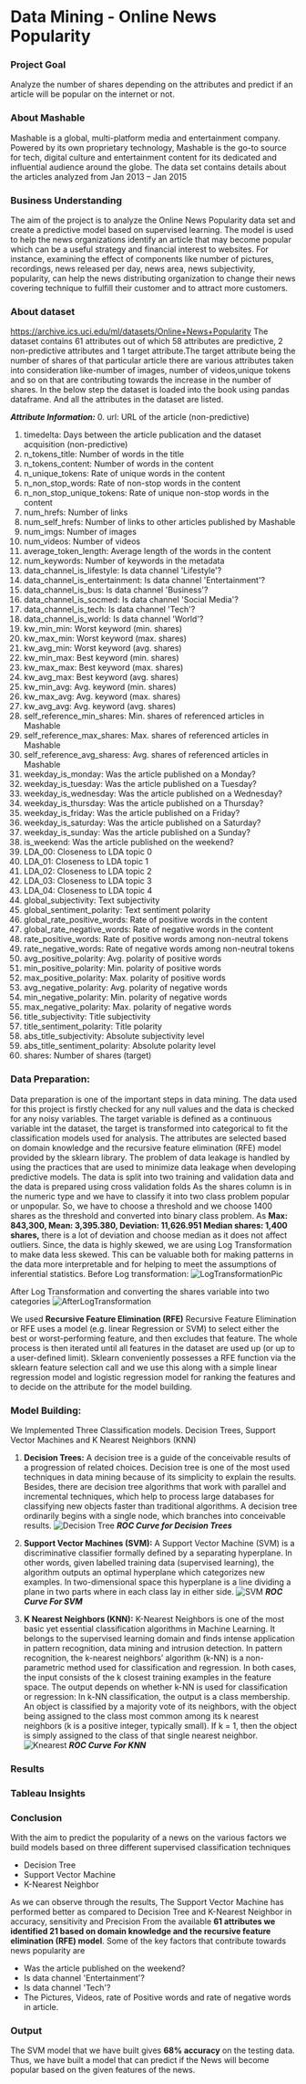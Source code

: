 # Data Mining - Online News Popularity 

### Project Goal
Analyze the number of shares depending on the attributes and predict if an article will be popular on the internet or not.

### About Mashable
Mashable is a global, multi-platform media and entertainment company. Powered by its own proprietary technology, Mashable is the go-to source for tech, digital culture and entertainment content for its dedicated and influential audience around the globe. The data set contains details about the articles analyzed from Jan 2013 – Jan 2015

### Business Understanding
The aim of the project is to analyze the Online News Popularity data set and create a predictive model based on supervised learning. The model is used to help the news organizations identify an article that may become popular which can be a useful strategy and financial interest to websites. For instance, examining the effect of components like number of pictures, recordings, news released per day, news area, news subjectivity, popularity, can help the news distributing organization to change their news covering technique to fulfill their customer and to attract more customers.


### About dataset

https://archive.ics.uci.edu/ml/datasets/Online+News+Popularity
The dataset contains 61 attributes out of which 58 attributes are predictive, 2 non-predictive attributes and 1 target attribute.The target attribute being the number of shares of that particular article there are various attributes taken into consideration like-number of images, number of videos,unique tokens and so on that are contributing towards the increase in the number of shares.
In the below step the dataset is loaded into the book using pandas dataframe. And all the attributes in the dataset are listed.

***Attribute Information:***
0. url: URL of the article (non-predictive)
1. timedelta: Days between the article publication and the dataset acquisition (non-predictive)
2. n_tokens_title: Number of words in the title
3. n_tokens_content: Number of words in the content
4. n_unique_tokens: Rate of unique words in the content
5. n_non_stop_words: Rate of non-stop words in the content
6. n_non_stop_unique_tokens: Rate of unique non-stop words in the content
7. num_hrefs: Number of links
8. num_self_hrefs: Number of links to other articles published by Mashable
9. num_imgs: Number of images
10. num_videos: Number of videos
11. average_token_length: Average length of the words in the content
12. num_keywords: Number of keywords in the metadata
13. data_channel_is_lifestyle: Is data channel 'Lifestyle'?
14. data_channel_is_entertainment: Is data channel 'Entertainment'?
15. data_channel_is_bus: Is data channel 'Business'?
16. data_channel_is_socmed: Is data channel 'Social Media'?
17. data_channel_is_tech: Is data channel 'Tech'?
18. data_channel_is_world: Is data channel 'World'?
19. kw_min_min: Worst keyword (min. shares)
20. kw_max_min: Worst keyword (max. shares)
21. kw_avg_min: Worst keyword (avg. shares)
22. kw_min_max: Best keyword (min. shares)
23. kw_max_max: Best keyword (max. shares)
24. kw_avg_max: Best keyword (avg. shares)
25. kw_min_avg: Avg. keyword (min. shares)
26. kw_max_avg: Avg. keyword (max. shares)
27. kw_avg_avg: Avg. keyword (avg. shares)
28. self_reference_min_shares: Min. shares of referenced articles in Mashable
29. self_reference_max_shares: Max. shares of referenced articles in Mashable
30. self_reference_avg_sharess: Avg. shares of referenced articles in Mashable
31. weekday_is_monday: Was the article published on a Monday?
32. weekday_is_tuesday: Was the article published on a Tuesday?
33. weekday_is_wednesday: Was the article published on a Wednesday?
34. weekday_is_thursday: Was the article published on a Thursday?
35. weekday_is_friday: Was the article published on a Friday?
36. weekday_is_saturday: Was the article published on a Saturday?
37. weekday_is_sunday: Was the article published on a Sunday?
38. is_weekend: Was the article published on the weekend?
39. LDA_00: Closeness to LDA topic 0
40. LDA_01: Closeness to LDA topic 1
41. LDA_02: Closeness to LDA topic 2
42. LDA_03: Closeness to LDA topic 3
43. LDA_04: Closeness to LDA topic 4
44. global_subjectivity: Text subjectivity
45. global_sentiment_polarity: Text sentiment polarity
46. global_rate_positive_words: Rate of positive words in the content
47. global_rate_negative_words: Rate of negative words in the content
48. rate_positive_words: Rate of positive words among non-neutral tokens
49. rate_negative_words: Rate of negative words among non-neutral tokens
50. avg_positive_polarity: Avg. polarity of positive words
51. min_positive_polarity: Min. polarity of positive words
52. max_positive_polarity: Max. polarity of positive words
53. avg_negative_polarity: Avg. polarity of negative words
54. min_negative_polarity: Min. polarity of negative words
55. max_negative_polarity: Max. polarity of negative words
56. title_subjectivity: Title subjectivity
57. title_sentiment_polarity: Title polarity
58. abs_title_subjectivity: Absolute subjectivity level
59. abs_title_sentiment_polarity: Absolute polarity level
60. shares: Number of shares (target)

### Data Preparation:
Data preparation is one of the important steps in data mining. The data used for this project is firstly checked for any null values and the data is checked for any noisy variables. The target variable is defined as a continuous variable int the dataset, the target is transformed into categorical to fit the classification models used for analysis.  The attributes are selected based on domain knowledge and the recursive feature elimination (RFE) model provided by the sklearn library.
The problem of data leakage is handled by using the practices that are used to minimize data leakage when developing predictive models. The data is split into two training and validation data and the data is prepared using cross validation folds
As the shares column is in the numeric type and we have to classify it into two class problem popular or unpopular.
So, we have to choose a threshold and we choose 1400 shares as the threshold and converted into binary class problem.
As **Max: 843,300, Mean: 3,395.380, Deviation: 11,626.951 Median shares: 1,400 shares,** there is a lot of deviation and choose median as it does not affect outliers.
Since, the data is highly skewed, we are using Log Transformation to make data less skewed. This can be valuable both for making patterns in the data more interpretable and for helping to meet the assumptions of inferential statistics.
Before Log transformation:
![LogTransformationPic]()

After Log Transformation and converting the shares variable into two categories
![AfterLogTransformation]()

We used **Recursive Feature Elimination (RFE)**
Recursive Feature Elimination or RFE uses a model (e.g. linear Regression or SVM) to select either the best or worst-performing feature, and then excludes that feature. The whole process is then iterated until all features in the dataset are used up (or up to a user-defined limit). Sklearn conveniently possesses a RFE function via the sklearn feature selection call and we use this along with a simple linear regression model and logistic regression model for ranking the features and to decide on the attribute for the model building.

### Model Building:
We Implemented Three Classification models. Decision Trees, Support Vector Machines and K Nearest Neighbors (KNN)
1)	**Decision Trees:**
A decision tree is a guide of the conceivable results of a progression of related choices. Decision tree is one of the most used techniques in data mining because of its simplicity to explain the results. Besides, there are decision tree algorithms that work with parallel and incremental techniques, which help to process large databases for classifying new objects faster than traditional algorithms. A decision tree ordinarily begins with a single node, which branches into conceivable results.
![Decision Tree]()
***ROC Curve for Decision Trees***

2)	**Support Vector Machines (SVM):**
A Support Vector Machine (SVM) is a discriminative classifier formally defined by a separating hyperplane. In other words, given labelled training data (supervised learning), the algorithm outputs an optimal hyperplane which categorizes new examples. In two-dimensional space this hyperplane is a line dividing a plane in two parts where in each class lay in either side.
![SVM]()
***ROC Curve For SVM***

3)	**K Nearest Neighbors (KNN):**
K-Nearest Neighbors is one of the most basic yet essential classification algorithms in Machine Learning. It belongs to the supervised learning domain and finds intense application in pattern recognition, data mining and intrusion detection. In pattern recognition, the k-nearest neighbors’ algorithm (k-NN) is a non-parametric method used for classification and regression. In both cases, the input consists of the k closest training examples in the feature space. The output depends on whether k-NN is used for classification or regression: In k-NN classification, the output is a class membership. An object is classified by a majority vote of its neighbors, with the object being assigned to the class most common among its k nearest neighbors (k is a positive integer, typically small). If k = 1, then the object is simply assigned to the class of that single nearest neighbor.
![Knearest]()
***ROC Curve For KNN***

### Results 

### Tableau Insights

### Conclusion
With the aim to predict the popularity of a news on the various factors we build models based on three different supervised classification techniques
- Decision Tree
-	Support Vector Machine
-	K-Nearest Neighbor

As we can observe through the results, The Support Vector Machine has performed better as compared to Decision Tree and K-Nearest Neighbor in accuracy, sensitivity and Precision
From the available **61 attributes we identified 21 based on domain knowledge and the recursive feature elimination (RFE) model**. Some of the key factors that contribute towards news popularity are
- Was the article published on the weekend?
- 	Is data channel 'Entertainment'?
- 	Is data channel 'Tech'?
-	The Pictures, Videos, rate of Positive words and rate of negative words in article.

### Output
The SVM model that we have built gives **68% accuracy** on the testing data. Thus, we have built a model that can predict if the News will become popular based on the given features of the news.
##









